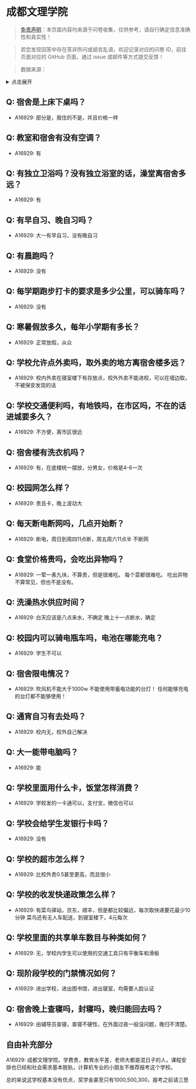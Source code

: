 # 成都文理学院

> [免责声明](https://colleges.chat/#_3)：本页面内容均来源于问卷收集，仅供参考，请自行确定信息准确性和真实性！

> 若您发现回答中存在答非所问或胡言乱语，欢迎记录对应的问卷 ID，前往页面对应的 GitHub 页面，通过 issue 或邮件等方式提交反馈！

> 数据来源：

<details><summary>点击展开</summary>
<ul>
<li>A16929: paulmel@163.com (2023 年 03 月)</li>
</ul>
</details>

## Q: 宿舍是上床下桌吗？

- A16929: 部分是，我住的不是，并且价格一样

## Q: 教室和宿舍有没有空调？

- A16929: 有

## Q: 有独立卫浴吗？没有独立浴室的话，澡堂离宿舍多远？

- A16929: 有

## Q: 有早自习、晚自习吗？

- A16929: 大一有早自习，没有晚自习

## Q: 有晨跑吗？

- A16929: 没有

## Q: 每学期跑步打卡的要求是多少公里，可以骑车吗？

- A16929: 没有

## Q: 寒暑假放多久，每年小学期有多长？

- A16929: 正常放假，从众

## Q: 学校允许点外卖吗，取外卖的地方离宿舍楼多远？

- A16929: 校内外卖在寝室楼下有存放点，校外外卖不能进校，可以在墙边取，不被保安发现的话

## Q: 学校交通便利吗，有地铁吗，在市区吗，不在的话进城要多久？

- A16929: 不方便，离市区很远

## Q: 宿舍楼有洗衣机吗？

- A16929: 有，在底楼统一摆放，分男女，价格是4-6一次

## Q: 校园网怎么样？

- A16929: 贵且卡，晚上波动大

## Q: 每天断电断网吗，几点开始断？

- A16929: 断电，周日到周四11点断，周五周六11点半
不断网

## Q: 食堂价格贵吗，会吃出异物吗？

- A16929: 一荤一素九块，不算贵，但是很难吃。
每个菜都很难吃。
吃出异物不算常见，但也不是没有。

## Q: 洗澡热水供应时间？

- A16929: 白天应该是八点来水，不确定
晚上十一点断水，确定

## Q: 校园内可以骑电瓶车吗，电池在哪能充电？

- A16929: 学生不可以

## Q: 宿舍限电情况？

- A16929: 吹风机不能大于1000w
不能使用带蓄电功能的台灯！
任何能够充电的台灯都不能够使用！

## Q: 通宵自习有去处吗？

- A16929: 校内无，校外自己解决

## Q: 大一能带电脑吗？

- A16929: 能

## Q: 学校里面用什么卡，饭堂怎样消费？

- A16929: 学校发的一卡通可以，支付宝，微信也可以

## Q: 学校会给学生发银行卡吗？

- A16929: 没有

## Q: 学校的超市怎么样？

- A16929: 比校外贵0.5甚至更高，而且很小

## Q: 学校的收发快递政策怎么样？

- A16929: 有菜鸟驿站，京东，顺丰，但是都比较偏远，每次取快递要花最少10分钟
菜鸟还有无人车配送，到寝室楼下，4元每次

## Q: 学校里面的共享单车数目与种类如何？

- A16929: 无，学校内学生可以使用的交通工具只有平衡车和滑板

## Q: 现阶段学校的门禁情况如何？

- A16929: 进出学校，进出图书馆，进出寝室，均需要人脸认证

## Q: 宿舍晚上查寝吗，封寝吗，晚归能回去吗？

- A16929: 由辅导员查寝，查寝不硬性，在外面过夜一般没问题，晚归不清楚。

## 自由补充部分

A16929: 成都文理学院，学费贵，教育水平差，老师大都是混日子的人，课程安排也已经和社会需求基本脱轨，计算机专业的小朋友不推荐报考这个学校。

总的来说这学校基本没有优点，奖学金甚至只有1000,500,300，报考之前请三思